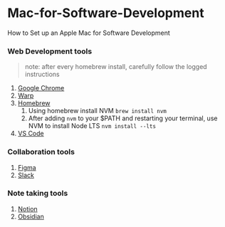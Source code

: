 # Mac-for-Software-Development
How to Set up an Apple Mac for Software Development

### Web Development tools

> note: after every homebrew install, carefully follow the logged instructions

1. [Google Chrome](https://www.google.com/chrome/)
2. [Warp](https://www.warp.dev/)
3. [Homebrew](https://brew.sh/)
	1. Using homebrew install NVM `brew install nvm`
	2. After adding `nvm` to your $PATH and restarting your terminal, use NVM to install Node LTS `nvm install --lts`
4. [VS Code](https://code.visualstudio.com/download)

### Collaboration tools
1. [Figma](https://www.figma.com/downloads/)
2. [Slack](https://slack.com/)

### Note taking tools
1. [Notion](https://www.notion.so/desktop)
2. [Obsidian](https://obsidian.md/download)
